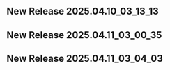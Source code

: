 ## New Release 2025.04.10_03_13_13
## New Release 2025.04.11_03_00_35
## New Release 2025.04.11_03_04_03
